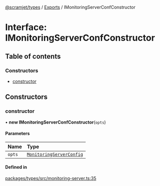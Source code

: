 [@scramjet/types](../README.md) / [Exports](../modules.md) / IMonitoringServerConfConstructor

# Interface: IMonitoringServerConfConstructor

## Table of contents

### Constructors

- [constructor](IMonitoringServerConfConstructor.md#constructor)

## Constructors

### constructor

• **new IMonitoringServerConfConstructor**(`opts`)

#### Parameters

| Name | Type |
| :------ | :------ |
| `opts` | [`MonitoringServerConfig`](../modules.md#monitoringserverconfig) |

#### Defined in

[packages/types/src/monitoring-server.ts:35](https://github.com/scramjetorg/transform-hub/blob/HEAD/packages/types/src/monitoring-server.ts#L35)
